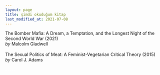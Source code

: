 ```yaml
---
layout: page
title: şimdi okuduğum kitap
last_modified_at: 2021-07-08
---
```


The Bomber Mafia: A Dream, a Temptation, and the Longest Night of the Second World War (2021)  
<i>by</i> Malcolm Gladwell  
<br />
The Sexual Politics of Meat: A Feminist-Vegetarian Critical Theory (2015)  
<i>by</i> Carol J. Adams  
<br />
<span style="color: white">-_-_-_-_- </span>

<!-- <span style="color: white">Lorem ipsum dolor sit amet, consectetur adipiscing elit. Sed sagittis cursus erat quis tempus. Fusce semper eu eros in tristique.</span> -->
